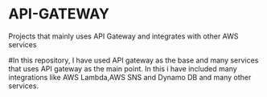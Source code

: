 # API-GATEWAY
Projects that mainly uses API Gateway and integrates with other AWS services 

#In this repository, I have used API gateway as the base and many services that uses API gateway as the main point. In this i have included many integrations like AWS Lambda,AWS SNS and Dynamo DB and many other services.
